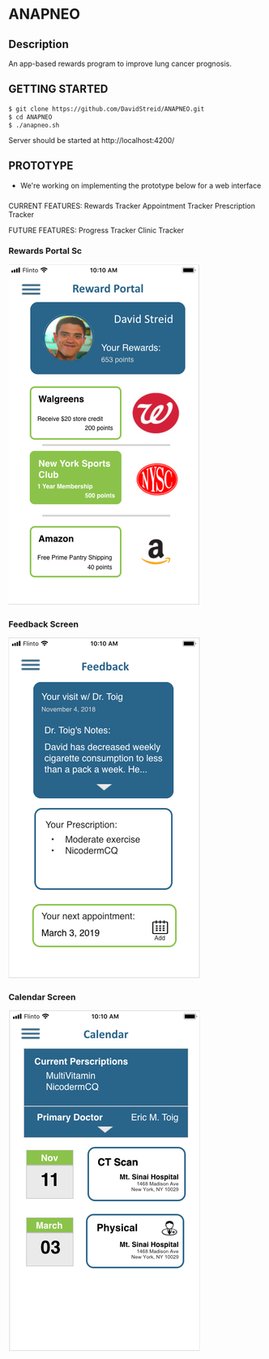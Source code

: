 # ANAPNEO

## Description
An app-based rewards program to improve lung cancer prognosis.

## GETTING STARTED
~~~~
$ git clone https://github.com/DavidStreid/ANAPNEO.git
$ cd ANAPNEO
$ ./anapneo.sh
~~~~

Server should be started at http://localhost:4200/

## PROTOTYPE
* We're working on implementing the prototype below for a web interface

###
CURRENT FEATURES:
Rewards Tracker
Appointment Tracker
Prescription Tracker

FUTURE FEATURES:
Progress Tracker
Clinic Tracker

### Rewards Portal Sc
![Rewards Portal](/md/RewardPortal.png)

### Feedback Screen
![Feedback](/md/Feedback.png)

### Calendar Screen
![Feedback](/md/Calendar.png)


